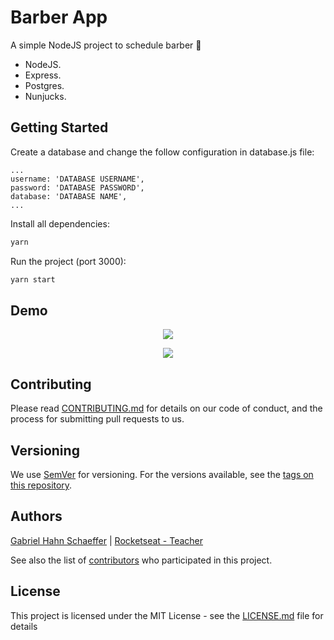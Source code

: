 # Barber App

A simple NodeJS project to schedule barber :barber:

- NodeJS.
- Express.
- Postgres.
- Nunjucks.

## Getting Started

Create a database and change the follow configuration in database.js file:

```
...
username: 'DATABASE USERNAME',
password: 'DATABASE PASSWORD',
database: 'DATABASE NAME',
...
```

Install all dependencies:

```sh
yarn
```

Run the project (port 3000):

```sh
yarn start
```

## Demo

<p align="center">
  <img src="https://media.giphy.com/media/ZEa7k5QoC5KufRyBCw/giphy.gif">
</p>

<p align="center">
  <img src="https://media.giphy.com/media/LOFLthvoXlScFeXwad/giphy.gif">
</p>

## Contributing

Please read [CONTRIBUTING.md](https://gist.github.com/PurpleBooth/b24679402957c63ec426) for details on our code of conduct, and the process for submitting pull requests to us.

## Versioning

We use [SemVer](http://semver.org/) for versioning. For the versions available, see the [tags on this repository](https://github.com/gabriel-hahn/barber-app/tags).

## Authors

[Gabriel Hahn Schaeffer](https://github.com/gabriel-hahn/) | [Rocketseat - Teacher](https://github.com/Rocketseat)

See also the list of [contributors](https://github.com/gabriel-hahn/barber-app/contributors) who participated in this project.

## License

This project is licensed under the MIT License - see the [LICENSE.md](LICENSE) file for details
